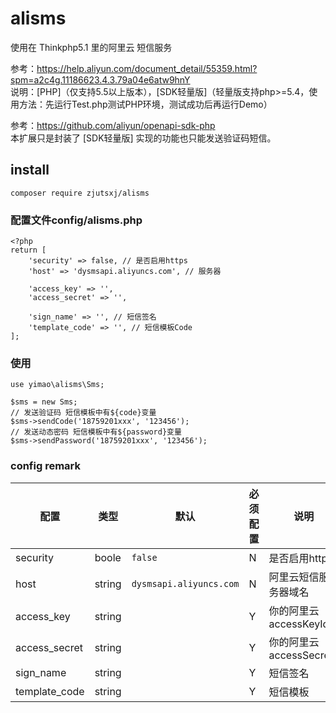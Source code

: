 # alisms
使用在 Thinkphp5.1 里的阿里云 短信服务  

参考：https://help.aliyun.com/document_detail/55359.html?spm=a2c4g.11186623.4.3.79a04e6atw9hnY  
说明：[PHP]（仅支持5.5以上版本），[SDK轻量版]（轻量版支持php>=5.4，使用方法：先运行Test.php测试PHP环境，测试成功后再运行Demo）  

参考：https://github.com/aliyun/openapi-sdk-php  
本扩展只是封装了 [SDK轻量版] 实现的功能也只能发送验证码短信。

## install
```
composer require zjutsxj/alisms
```

### 配置文件config/alisms.php
```
<?php
return [
    'security' => false, // 是否启用https
    'host' => 'dysmsapi.aliyuncs.com', // 服务器

    'access_key' => '',
    'access_secret' => '',

    'sign_name' => '', // 短信签名
    'template_code' => '', // 短信模板Code
];
```
### 使用
```
use yimao\alisms\Sms;

$sms = new Sms;
// 发送验证码 短信模板中有${code}变量
$sms->sendCode('18759201xxx', '123456');
// 发送动态密码 短信模板中有${password}变量
$sms->sendPassword('18759201xxx', '123456');
```

### config remark
|配置|类型|默认|必须配置|说明|
|-|-|-|-|-|
|security|boole|`false`|N|是否启用https|
|host|string|`dysmsapi.aliyuncs.com`|N|阿里云短信服务器域名|
|access_key|string||Y|你的阿里云accessKeyId|
|access_secret|string||Y|你的阿里云accessSecrect|
|sign_name|string||Y|短信签名|
|template_code|string||Y|短信模板|
